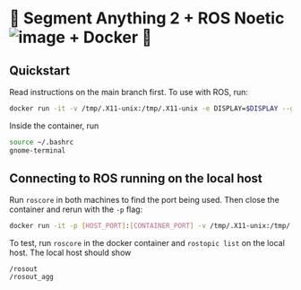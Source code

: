# 👀 Segment Anything 2 + ROS Noetic ![image](https://github.com/user-attachments/assets/973b4fa5-915d-4d49-8ac0-e24b408b0af8) + Docker  🐳

## Quickstart

Read instructions on the main branch first. To use with ROS, run:
```bash
docker run -it -v /tmp/.X11-unix:/tmp/.X11-unix -e DISPLAY=$DISPLAY --gpus all sam2-ros-docker bash
```
Inside the container, run
```bash
source ~/.bashrc
gnome-terminal
```

## Connecting to ROS running on the local host

Run `roscore` in both machines to find the port being used. Then close the container and rerun with the `-p` flag: 
```bash
docker run -it -p [HOST_PORT]:[CONTAINER_PORT] -v /tmp/.X11-unix:/tmp/.X11-unix -e DISPLAY=$DISPLAY --gpus all sam2-ros-docker bash
```

To test, run `roscore` in the docker container and `rostopic list` on the local host. The local host should show
```
/rosout
/rosout_agg
```
